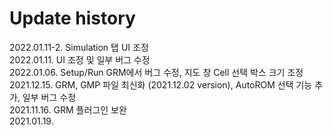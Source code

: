 # Update history

2022.01.11-2. Simulation 탭 UI 조정 </br>
2022.01.11. UI 조정 및 일부 버그 수정 </br>
2022.01.06. Setup/Run GRM에서 버그 수정, 지도 창 Cell 선택 박스 크기 조정 </br>
2021.12.15. GRM, GMP 파일 최신화 (2021.12.02 version), AutoROM 선택 기능 추가, 일부 버그 수정 </br>
2021.11.16. GRM 플러그인 보완 </br>
2021.01.19. </br>
